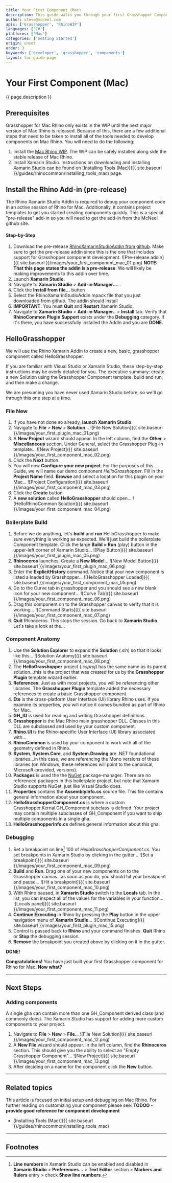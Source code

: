 ```yaml
---
title: Your First Component (Mac)
description: This guide walks you through your first Grasshopper Component for Rhino for Mac using RhinoCommon and Xamarin Studio.
author: steve@mcneel.com
apis: ['Grasshopper', 'RhinoWIP']
languages: ['C#']
platforms: ['Mac']
categories: ['Getting Started']
origin: unset
order: 3
keywords: ['developer', 'grasshopper', 'components']
layout: toc-guide-page
---
```


# Your First Component (Mac)


{{ page.description }}

## Prerequisites
Grasshopper for Mac Rhino only exists in the WIP until the next major version of Mac Rhino is released. Because of this, there are a few additional steps that need to be taken to install all of the tools needed to develop components on Mac Rhino. You will need to do the following:

1. Install the [Mac Rhino WIP](http://www.rhino3d.com/go/download/rhino-for-mac/wip/latest). The WIP can be safely installed along side the stable release of Mac Rhino.
1. Install Xamarin Studio. Instructions on downloading and installing Xamarin Studio can be found on [Installing Tools (Mac)]({{ site.baseurl }}/guides/rhinocommon/installing_tools_mac) page.

## Install the Rhino Add-in (pre-release)

The Rhino Xamarin Studio AddIn is required to debug your component code in an active session of Rhino for Mac.  Additionally, it contains project templates to get you started creating components quickly. This is a special "pre-release" add-in so you will need to get the add-in from the McNeel github site.

#### Step-by-Step

1. Download the pre-release [RhinoXamarinStudioAddin from github](https://github.com/mcneel/RhinoCommonXamarinStudioAddin/releases). Make sure to get the pre-release addin since this is the one that includes support for Grasshopper component development.
 ![Pre-release addin]({{ site.baseurl }}/images/your_first_component_mac_01.png)
**NOTE: That this page states the addin is a pre-release**: We will likely be making improvements to this addin over time.
1. Launch **Xamarin Studio**.
1. Navigate to **Xamarin Studio** > **Add-in Manager...**...
1. Click the **Install from file...** button
1. Select the RhinoXamarinStudioAddin mpack file that you just downloaded from github. The addin should install
1. **IMPORTANT**: You must **Quit** and **Restart** Xamarin Studio.
1. Navigate to **Xamarin Studio** > **Add-in Manager..** > **Install** tab.  Verify that **RhinoCommon Plugin Support** exists under the **Debugging** category.  If it's there, you have successfully installed the AddIn and you are **DONE**.

## HelloGrasshopper

We will use the Rhino Xamarin Addin to create a new, basic, grasshopper component called HelloGrasshopper.

If you are familiar with Visual Studio or Xamarin Studio, these step-by-step instructions may be overly detailed for you.  The executive summary: create a new Solution using the Grasshopper Component template, build and run, and then make a change.

We are presuming you have never used Xamarin Studio before, so we'll go through this one step at a time.

### File New

1. If you have not done so already, **launch Xamarin Studio**.
1. Navigate to **File** > **New** > **Solution**...
![File New Solution]({{ site.baseurl }}/images/your_first_plugin_mac_01.png)
1. A **New Project** wizard should appear.  In the left column, find the **Other** > **Miscellaneous** section.  Under General, select the Grasshopper Plug-In template...
![New Project]({{ site.baseurl }}/images/your_first_component_mac_02.png)
1. Click the **Next** button.
1. You will now **Configure your new project**.  For the purposes of this Guide, we will name our demo component *HelloGrasshopper*.  Fill in the **Project Name** field.  **Browse** and select a location for this plugin on your Mac...
![Project Configuration]({{ site.baseurl }}/images/your_first_component_mac_03.png)
1. Click the **Create** button.
1. A **new solution** called **HelloGrasshopper** should open...
![HelloRhinoCommon Solution]({{ site.baseurl }}/images/your_first_component_mac_04.png)

### Boilerplate Build

1. Before we do anything, let's **build** and **run** HelloGrasshopper to make sure everything is working as expected.  We'll just build the boilerplate Component template.  Click the large **Build > Run** (play) button in the upper-left corner of Xamarin Studio...
![Play Button]({{ site.baseurl }}/images/your_first_plugin_mac_05.png)
1. **Rhinoceros** launches.  Create a **New Model**...
![New Model Button]({{ site.baseurl }}/images/your_first_plugin_mac_06.png)
1. Enter the **ExplicitHistory** command.  Notice that your new component is listed a loaded by Grasshopper...
![HelloGrasshopper Loaded]({{ site.baseurl }}/images/your_first_component_mac_05.png)
1. Go to the Curve tab in grasshopper and you should see a new blank icon for your new component...
![Curve Tab]({{ site.baseurl }}/images/your_first_component_mac_06.png)
1. Drag this component on to the Grasshopper canvas to verify that it is working...
![Command Starts]({{ site.baseurl }}/images/your_first_component_mac_07.png)
1. **Quit** Rhinoceros.  This stops the session.  Go back to **Xamarin Studio**.  Let's take a look at the...


### Component Anatomy

1. Use the **Solution Explorer** to expand the **Solution** (*.sln*) so that it looks like this...
![Solution Anatomy]({{ site.baseurl }}/images/your_first_component_mac_08.png)
1. The **HelloGrasshopper** project (*.csproj*) has the same name as its parent solution...this is the project that was created for us by the **Grasshopper Plugin** template wizard earlier.
1. **References**: Just as with most projects, you will be referencing other libraries.  The **Grasshopper Plugin** template added the necessary references to create a basic Grasshopper component.
1. **Eto** is the cross-platform User Interface (UI) library Rhino uses.  If you examine its properties, you will notice it comes bundled as part of Rhino for Mac.
1. **GH_IO** is used for reading and writing Grasshopper definitions.
1. **Grasshopper** is the Mac Rhino main grasshopper DLL. Classes in this DLL are subclassed and used by your custom component.
1. **Rhino.UI** is the Rhino-specific User Interface (UI) library associated with...
1. **RhinoCommon** is used by your component to work with all of the geometry defined in Rhino.
1. **System**, **System.Core**, and **System.Drawing** are .NET foundational libraries...in this case, we are referencing the Mono versions of these libraries (on Windows, these references will point to the canonical, Microsoft-provided, versions).
1. **Packages** is used the the [NuGet](https://www.nuget.org/) package-manager.  There are no referenced packages in this boilerplate project, but note that Xamarin Studio supports NuGet, just like Visual Studio does.
1. **Properties** contains the **AssemblyInfo.cs** source file.  This file contains general information about your component.
1. **HelloGrasshopperComponent.cs** is where a custom Grasshopper.Kernal.GH_Component subclass is defined. Your project may contain multiple subclasses of GH_Component if you want to ship multiple components in a single gha.  
1. **HelloGrasshopperInfo.cs** defines general information about this gha.

### Debugging

1. Set a breakpoint on line[^1] 100 of *HelloGrasshopperComponent.cs*.  You set breakpoints in Xamarin Studio by clicking in the gutter...
![Set a breakpoint]({{ site.baseurl }}/images/your_first_component_mac_09.png)
1. **Build** and **Run**.  Drag one of your new components on to the Grasshopper canvas...as soon as you do, you should hit your breakpoint and pause...
![Hit a breakpoint]({{ site.baseurl }}/images/your_first_component_mac_10.png)
1. With Rhino paused, in **Xamarin Studio** switch to the **Locals** tab.  In the list, you can inspect all of the values for the variables in your function...  
![Locals panel]({{ site.baseurl }}/images/your_first_component_mac_11.png)
1. **Continue Executing** in Rhino by pressing the **Play** button in the upper navigation menu of **Xamarin Studio**...
![Continue Executing]({{ site.baseurl }}/images/your_first_plugin_mac_15.png)
1. Control is passed back to **Rhino** and your command finishes.  **Quit** Rhino or **Stop** the debugging session.
1. **Remove** the breakpoint you created above by clicking on it in the gutter.

**DONE!**

**Congratulations!**  You have just built your first Grasshopper component for Rhino for Mac.  **Now what?**

---


## Next Steps

### Adding components

A single gha can contain more than one GH_Component derived class (and commonly does). The Xamarin Studio has support for adding more custom components to your project.

1. Navigate to **File** > **New** > **File**...
![File New Solution]({{ site.baseurl }}/images/your_first_component_mac_12.png)
1. A **New File** wizard should appear.  In the left column, find the **Rhinoceros** section.  This should give you the ability to select an "Empty Grasshopper Component"...
![New Project]({{ site.baseurl }}/images/your_first_component_mac_13.png)
1. After deciding on a name for the component click the **New** button.

---

## Related topics

This article is focused on initial setup and debugging on Mac Rhino. For further reading on customizing your component please see: **TODOO - provide good reference for component development**

- [Installing Tools (Mac)]({{ site.baseurl }}/guides/rhinocommon/installing_tools_mac)

---

## Footnotes

[^1]: **Line numbers** in Xamarin Studio can be enabled and disabled in **Xamarin Studio** > **Preferences...** > **Text Editor** section > **Markers and Rulers** entry > check **Show line numbers**.
